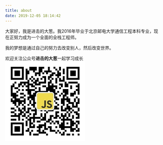 ```yaml
---
title: about
date: 2019-12-05 18:14:42
---
```

大家好，我是进击的大葱。我2016年毕业于北京邮电大学通信工程本科专业，现在正努力成为一个全面的全栈工程师。

我的梦想是通过自己的努力去改变别人，然后改变世界。

欢迎关注公众号**进击的大葱**一起学习成长
![](/images/wechat_qr.jpg)
